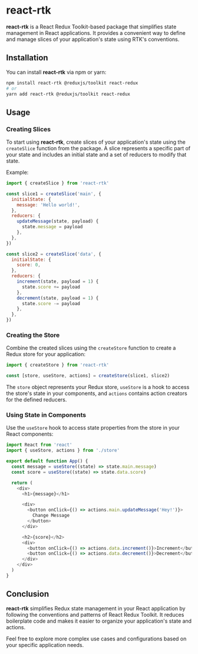 # react-rtk

**react-rtk** is a React Redux Toolkit-based package that simplifies state management in React applications. It provides a convenient way to define and manage slices of your application's state using RTK's conventions.

## Installation

You can install **react-rtk** via npm or yarn:

```sh
npm install react-rtk @reduxjs/toolkit react-redux
# or
yarn add react-rtk @reduxjs/toolkit react-redux
```

## Usage

### Creating Slices

To start using **react-rtk**, create slices of your application's state using the `createSlice` function from the package. A slice represents a specific part of your state and includes an initial state and a set of reducers to modify that state.

Example:

```javascript
import { createSlice } from 'react-rtk'

const slice1 = createSlice('main', {
  initialState: {
    message: 'Hello world!',
  },
  reducers: {
    updateMessage(state, payload) {
      state.message = payload
    },
  },
})

const slice2 = createSlice('data', {
  initialState: {
    score: 0,
  },
  reducers: {
    increment(state, payload = 1) {
      state.score += payload
    },
    decrement(state, payload = 1) {
      state.score -= payload
    },
  },
})
```

### Creating the Store

Combine the created slices using the `createStore` function to create a Redux store for your application:

```javascript
import { createStore } from 'react-rtk'

const [store, useStore, actions] = createStore(slice1, slice2)
```

The `store` object represents your Redux store, `useStore` is a hook to access the store's state in your components, and `actions` contains action creators for the defined reducers.

### Using State in Components

Use the `useStore` hook to access state properties from the store in your React components:

```javascript
import React from 'react'
import { useStore, actions } from './store'

export default function App() {
  const message = useStore((state) => state.main.message)
  const score = useStore((state) => state.data.score)

  return (
    <div>
      <h1>{message}</h1>

      <div>
        <button onClick={() => actions.main.updateMessage('Hey!')}>
          Change Message
        </button>
      </div>

      <h2>{score}</h2>
      <div>
        <button onClick={() => actions.data.increment()}>Increment</button>
        <button onClick={() => actions.data.decrement()}>Decrement</button>
      </div>
    </div>
  )
}
```

## Conclusion

**react-rtk** simplifies Redux state management in your React application by following the conventions and patterns of React Redux Toolkit. It reduces boilerplate code and makes it easier to organize your application's state and actions.

Feel free to explore more complex use cases and configurations based on your specific application needs.

